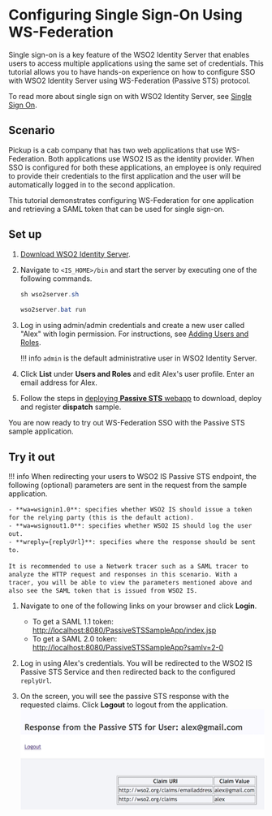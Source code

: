 # Configuring Single Sign-On Using WS-Federation

Single sign-on is a key feature of the WSO2 Identity Server that enables
users to access multiple applications using the same set of credentials. This tutorial allows you to have hands-on experience on how to configure SSO with WSO2 Identity Server using WS-Federation (Passive STS) protocol.

To read more about single sign on with WSO2 Identity Server, see [Single Sign On](../../learn/configuring-single-sign-on).

## Scenario

Pickup is a cab company that has two web applications that use WS-Federation. Both applications use WSO2 IS as the identity provider. When SSO is configured for both these applications, an employee is only required to provide their credentials to the first application and the user will be automatically logged in to the second application.

This tutorial demonstrates configuring WS-Federation for one application and retrieving a SAML token that can be used for single sign-on. 

## Set up

1. [Download WSO2 Identity Server](https://wso2.com/identity-and-access-management/).

2. Navigate to `<IS_HOME>/bin` and start the server by executing one of the following commands.

    ``` java tab="Linux/MacOS"
    sh wso2server.sh
    ```

    ``` java tab="Windows"
    wso2server.bat run
    ```
    
3. Log in using admin/admin credentials and create a new user called "Alex" with login permission. For instructions, see [Adding Users and Roles](../../learn/adding-users-and-roles#create-a-user).

    !!! info
        `admin` is the default administrative user in WSO2 Identity Server.

4. Click **List** under **Users and Roles** and edit Alex's user profile. Enter an email address for Alex.

5. Follow the steps in [deploying **Passive STS** webapp](../../learn/deploying-the-sample-app/#deploying-the-passivestssampleapp-webapp) to download, deploy and register **dispatch** sample.

You are now ready to try out WS-Federation SSO with the Passive STS sample application.

## Try it out

!!! info 
    When redirecting your users to WSO2 IS Passive STS endpoint, the following (optional) parameters are sent in the request from the sample application.

    - **wa=wsignin1.0**: specifies whether WSO2 IS should issue a token for the relying party (this is the default action).
    - **wa=wsignout1.0**: specifies whether WSO2 IS should log the user out.
    - **wreply={replyUrl}**: specifies where the response should be sent to.

    It is recommended to use a Network tracer such as a SAML tracer to analyze the HTTP request and responses in this scenario. With a tracer, you will be able to view the parameters mentioned above and also see the SAML token that is issued from WSO2 IS. 

1. Navigate to one of the following links on your browser and click **Login**.
    - To get a SAML 1.1 token: <http://localhost:8080/PassiveSTSSampleApp/index.jsp>
    - To get a SAML 2.0 token: <http://localhost:8080/PassiveSTSSampleApp?samlv=2-0>

2. Log in using Alex's credentials. You will be redirected to the WSO2 IS Passive STS Service and then redirected back to the configured `replyUrl`.

3. On the screen, you will see the passive STS response with the requested claims. Click **Logout** to logout from the application.
    ![passive-sts-response](../assets/img/learn/passive-sts-response.png)






